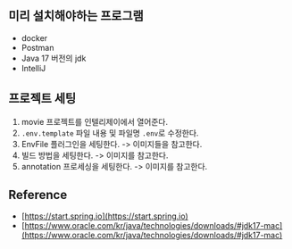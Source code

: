 ## 미리 설치해야하는 프로그램
- docker
- Postman
- Java 17 버전의 jdk
- IntelliJ

## 프로젝트 세팅
1. movie 프로젝트를 인텔리제이에서 열어준다.
2. `.env.template` 파일 내용 및 파일명 `.env`로 수정한다.
3. EnvFile 플러그인을 세팅한다. -> 이미지들을 참고한다.
4. 빌드 방법을 세팅한다. -> 이미지를 참고한다.
5. annotation 프로세싱을 세팅한다. -> 이미지를 참고한다.

## Reference
- [https://start.spring.io](https://start.spring.io)
- [https://www.oracle.com/kr/java/technologies/downloads/#jdk17-mac](https://www.oracle.com/kr/java/technologies/downloads/#jdk17-mac)
